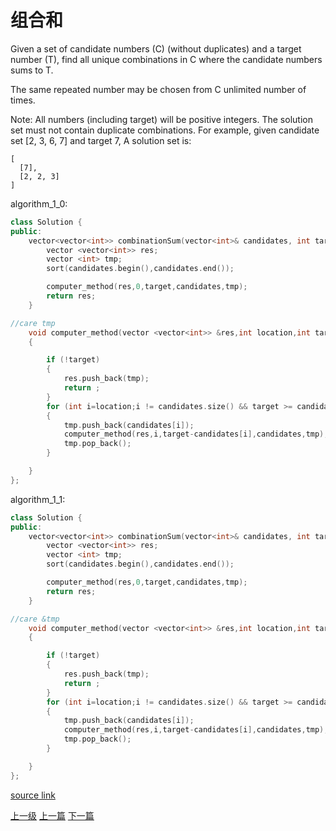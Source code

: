 # 组合和


Given a set of candidate numbers (C) (without duplicates) and a target number (T), find all unique combinations in C where the candidate numbers sums to T.

The same repeated number may be chosen from C unlimited number of times.

Note:
All numbers (including target) will be positive integers.
The solution set must not contain duplicate combinations.
For example, given candidate set [2, 3, 6, 7] and target 7,
A solution set is:

```
[
  [7],
  [2, 2, 3]
]
```


algorithm_1_0:
```c++
class Solution {
public:
    vector<vector<int>> combinationSum(vector<int>& candidates, int target) {
        vector <vector<int>> res;
        vector <int> tmp;
        sort(candidates.begin(),candidates.end());

        computer_method(res,0,target,candidates,tmp);
        return res;
    }

//care tmp
    void computer_method(vector <vector<int>> &res,int location,int target,vector <int> candidates,vector <int> tmp)
    {

        if (!target)
        {
            res.push_back(tmp);
            return ;
        }
        for (int i=location;i != candidates.size() && target >= candidates[i] ;++i)
        {
            tmp.push_back(candidates[i]);
            computer_method(res,i,target-candidates[i],candidates,tmp);
            tmp.pop_back();
        }

    }
};
```

algorithm_1_1:
```c++
class Solution {
public:
    vector<vector<int>> combinationSum(vector<int>& candidates, int target) {
        vector <vector<int>> res;
        vector <int> tmp;
        sort(candidates.begin(),candidates.end());

        computer_method(res,0,target,candidates,tmp);
        return res;
    }

//care &tmp
    void computer_method(vector <vector<int>> &res,int location,int target,vector <int> candidates,vector <int> &tmp)
    {

        if (!target)
        {
            res.push_back(tmp);
            return ;
        }
        for (int i=location;i != candidates.size() && target >= candidates[i] ;++i)
        {
            tmp.push_back(candidates[i]);
            computer_method(res,i,target-candidates[i],candidates,tmp);
            tmp.pop_back();
        }

    }
};
```

[source link](https://leetcode.com/problems/combination-sum/discuss/)


[上一级](README.md)
[上一篇](4sum.md)
[下一篇](Combination_Sum_II.md)
